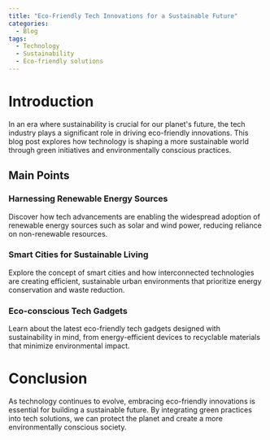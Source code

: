 ```yaml
---
title: "Eco-Friendly Tech Innovations for a Sustainable Future"
categories:
  - Blog
tags:
  - Technology
  - Sustainability
  - Eco-friendly solutions
---
```


# Introduction
In an era where sustainability is crucial for our planet's future, the tech industry plays a significant role in driving eco-friendly innovations. This blog post explores how technology is shaping a more sustainable world through green initiatives and environmentally conscious practices.

## Main Points
### Harnessing Renewable Energy Sources
Discover how tech advancements are enabling the widespread adoption of renewable energy sources such as solar and wind power, reducing reliance on non-renewable resources.

### Smart Cities for Sustainable Living
Explore the concept of smart cities and how interconnected technologies are creating efficient, sustainable urban environments that prioritize energy conservation and waste reduction.

### Eco-conscious Tech Gadgets
Learn about the latest eco-friendly tech gadgets designed with sustainability in mind, from energy-efficient devices to recyclable materials that minimize environmental impact.

# Conclusion
As technology continues to evolve, embracing eco-friendly innovations is essential for building a sustainable future. By integrating green practices into tech solutions, we can protect the planet and create a more environmentally conscious society.